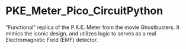 # PKE_Meter_Pico_CircuitPython
"Functional" replica of the P.K.E. Meter from the movie Ghostbusters. It mimics the iconic design, and utilizes logic to serves as a real Electromagnetic Field (EMF) detector.
